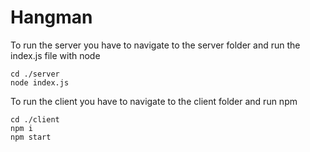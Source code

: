 # Hangman
To run the server you have to navigate to the server folder and run the index.js file with node
```
cd ./server
node index.js
```
To run the client you have to navigate to the client folder and run npm
```
cd ./client
npm i
npm start
```
